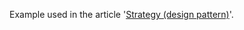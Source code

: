 Example used in the article '[Strategy (design pattern)][strategy]'.

[strategy]: https://syrop.github.io/jekyll/update/2019/04/03/strategy.html
